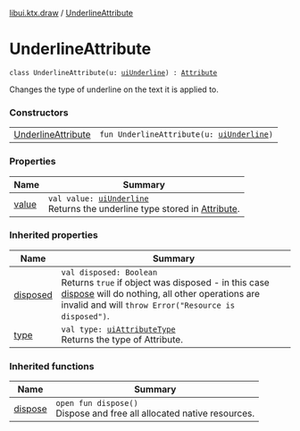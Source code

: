 [libui.ktx.draw](../README.md) / [UnderlineAttribute](README.md)

# UnderlineAttribute

`class UnderlineAttribute(u: `[`uiUnderline`](../../libui/ui-underline.md)`) : `[`Attribute`](../-attribute/README.md)

Changes the type of underline on the text it is applied to.

### Constructors

| | |
|---|---|
| [UnderlineAttribute](-underline-attribute.md) | `fun UnderlineAttribute(u: `[`uiUnderline`](../../libui/ui-underline.md)`)` |

### Properties

| Name | Summary |
|---|---|
| [value](value.md) | `val value: `[`uiUnderline`](../../libui/ui-underline.md)<br>Returns the underline type stored in [Attribute](../-attribute/README.md). |

### Inherited properties

| Name | Summary |
|---|---|
| [disposed](../../libui.ktx/-disposable/disposed.md) | `val disposed: Boolean`<br>Returns `true` if object was disposed - in this case [dispose](../../libui.ktx/-disposable/dispose.md) will do nothing, all other operations are invalid and will `throw Error("Resource is disposed")`. |
| [type](../-attribute/type.md) | `val type: `[`uiAttributeType`](../../libui/ui-attribute-type.md)<br>Returns the type of Attribute. |

### Inherited functions

| Name | Summary |
|---|---|
| [dispose](../../libui.ktx/-disposable/dispose.md) | `open fun dispose()`<br>Dispose and free all allocated native resources. |
